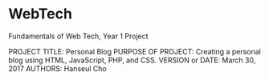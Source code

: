 # WebTech
Fundamentals of Web Tech, Year 1 Project

PROJECT TITLE: Personal Blog
PURPOSE OF PROJECT: Creating a personal blog using HTML, JavaScript, PHP, and CSS.
VERSION or DATE: March 30, 2017
AUTHORS: Hanseul Cho
